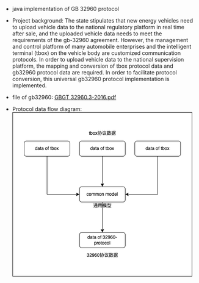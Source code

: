 * java implementation of GB 32960 protocol

* Project background:
The state stipulates that new energy vehicles need to upload vehicle data to the national regulatory platform in real time after sale, and the uploaded vehicle data needs to meet the requirements of the gb-32960 agreement. However, the management and control platform of many automobile enterprises and the intelligent terminal (tbox) on the vehicle body are customized communication protocols. In order to upload vehicle data to the national supervision platform, the mapping and conversion of tbox protocol data and gb32960 protocol data are required. In order to facilitate protocol conversion, this universal gb32960 protocol implementation is implemented.

* file of gb32960: [GBGT 32960.3-2016.pdf](file%2FGBGT%2032960.3-2016.pdf)

* Protocol data flow diagram: 
![data-flow.png](file%2Fdata-flow.png)


